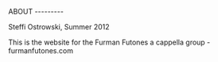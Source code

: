 ABOUT ---------

Steffi Ostrowski, Summer 2012

This is the website for the Furman Futones a cappella group - furmanfutones.com

